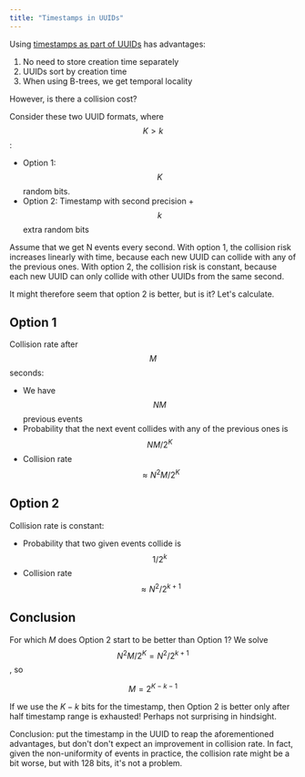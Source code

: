 ```yaml
---
title: "Timestamps in UUIDs"
---
```


Using [timestamps as part of UUIDs](https://www.ietf.org/archive/id/draft-peabody-dispatch-new-uuid-format-01.html
) has advantages:

1. No need to store creation time separately
2. UUIDs sort by creation time
3. When using B-trees, we get temporal locality

However, is there a collision cost?

Consider these two UUID formats, where $$K > k$$:

* Option 1: $$K$$ random bits.
* Option 2: Timestamp with second precision + $$k$$ extra random bits

Assume that we get N events every second. With option 1, the collision risk increases linearly with time, because each new UUID can collide with any of the previous ones. With option 2, the collision risk is constant, because each new UUID can only collide with other UUIDs from the same second.

It might therefore seem that option 2 is better, but is it? Let's calculate.

## Option 1

Collision rate after $$M$$ seconds:
  - We have $$NM$$ previous events
  - Probability that the next event collides with any of the previous ones is $$NM/2^K$$
  - Collision rate $$\approx N^2M/2^K$$

## Option 2

Collision rate is constant:
  - Probability that two given events collide is $$1/2^k$$
  - Collision rate $$\approx N^2/2^{k+1}$$

## Conclusion

For which $M$ does Option 2 start to be better than Option 1?
We solve $$N^2M/2^K = N^2/2^{k+1}$$, so

$$ M = 2^{K-k-1} $$

If we use the $K-k$ bits for the timestamp, then Option 2 is better only after half timestamp range is exhausted!
Perhaps not surprising in hindsight.

Conclusion: put the timestamp in the UUID to reap the aforementioned advantages, but don't don't expect an improvement in collision rate.
In fact, given the non-uniformity of events in practice, the collision rate might be a bit worse, but with 128 bits, it's not a problem.

